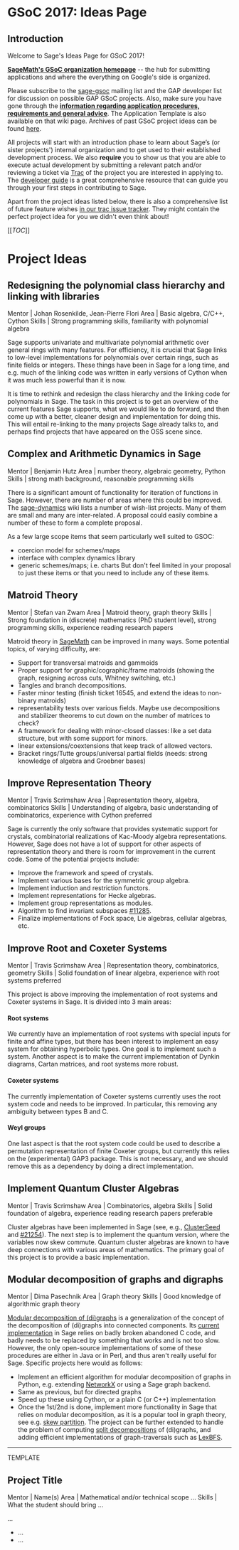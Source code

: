 

# GSoC 2017: Ideas Page


## Introduction

Welcome to Sage's Ideas Page for GSoC 2017! 

**<a class="https" href="https://summerofcode.withgoogle.com/organizations/5790079692832768/">SageMath's GSoC organization homepage</a>** -- the hub for submitting applications and where the everything on Google's side is organized. 

Please subscribe to the <a class="https" href="https://groups.google.com/forum/#!forum/sage-gsoc">sage-gsoc</a> mailing list and the GAP developer list for discussion on possible GAP GSoC projects. Also, make sure you have gone through the **<a class="https" href="https://wiki.sagemath.org/GSoC/Students">information regarding application procedures, requirements and general advice</a>**. The Application Template is also available on that wiki page. Archives of past GSoC project ideas can be found <a class="https" href="https://wiki.sagemath.org/GSoC">here</a>. 

All projects will start with an introduction phase to learn about Sage’s (or sister projects') internal organization and to get used to their established development process. We also **require** you to show us that you are able to execute actual development by submitting a relevant patch and/or reviewing a ticket via <a class="https" href="https://trac.sagemath.org/">Trac</a> of the project you are interested in applying to. The <a class="http" href="http://doc.sagemath.org/html/en/developer/index.html">developer guide</a> is a great comprehensive resource that can guide you through your first steps in contributing to Sage. 

Apart from the project ideas listed below, there is also a comprehensive list of future feature wishes <a class="http" href="http://trac.sagemath.org/query?status=needs_info&amp;status=needs_work&amp;status=new&amp;milestone=sage-wishlist&amp;or&amp;milestone=sage-feature&amp;col=id&amp;col=summary&amp;col=status&amp;col=type&amp;col=priority&amp;col=component&amp;order=priority">in our trac issue tracker</a>. They might contain the perfect project idea for you we didn't even think about! 

[[_TOC_]] 


# Project Ideas


## Redesigning the polynomial class hierarchy and linking with libraries
 Mentor      |  Johan Rosenkilde, Jean-Pierre Flori 
 Area        |  Basic algebra, C/C++, Cython 
 Skills      |  Strong programming skills, familiarity with polynomial algebra 

Sage supports univariate and multivariate polynomial arithmetic over general rings with many features. For efficiency, it is crucial that Sage links to low-level implementations for polynomials over certain rings, such as finite fields or integers. These things have been in Sage for a long time, and e.g. much of the linking code was written in early versions of Cython when it was much less powerful than it is now. 

It is time to rethink and redesign the class hierarchy and the linking code for polynomials in Sage. The task in this project is to get an overview of the current features Sage supports, what we would like to do forward, and then come up with a better, cleaner design and implementation for doing this. This will entail re-linking to the many projects Sage already talks to, and perhaps find projects that have appeared on the OSS scene since. 


## Complex and Arithmetic Dynamics in Sage
 Mentor      |  Benjamin Hutz 
 Area        |  number theory, algebraic geometry, Python 
 Skills      |  strong math background, reasonable programming skills 

There is a significant amount of functionality for iteration of functions in Sage. However, there are number of areas where this could be improved. The <a class="https" href="https://wiki.sagemath.org/dynamics/ArithmeticAndComplex">sage-dynamics</a> wiki lists a number of wish-list projects. Many of them are small and many are inter-related. A proposal could easily combine a number of these to form a complete proposal. 

As a few large scope items that seem particularly well suited to GSOC: 

* coercion model for schemes/maps 
* interface with complex dynamics library 
* generic schemes/maps; i.e. charts 
But don't feel limited in your proposal to just these items or that you need to include any of these items. 


## Matroid Theory
 Mentor      |  Stefan van Zwam 
 Area        |  Matroid theory, graph theory 
 Skills      |  Strong foundation in (discrete) mathematics (PhD student level), strong programming skills, experience reading research papers 

Matroid theory in <a href="/SageMath">SageMath</a> can be improved in many ways. Some potential topics, of varying difficulty, are: 

* Support for transversal matroids and gammoids 
* Proper support for graphic/cographic/frame matroids (showing the graph, resigning across cuts, Whitney switching, etc.) 
* Tangles and branch decompositions. 
* Faster minor testing (finish ticket 16545, and extend the ideas to non-binary matroids) 
* representability tests over various fields. Maybe use decompositions and stabilizer theorems to cut down on the number of matrices to check? 
* A framework for dealing with minor-closed classes: like a set data structure, but with some support for minors. 
* linear extensions/coextensions that keep track of allowed vectors. 
* Bracket rings/Tutte groups/universal partial fields (needs: strong knowledge of algebra and Groebner bases) 

## Improve Representation Theory
 Mentor      |  Travis Scrimshaw 
 Area        |  Representation theory, algebra, combinatorics 
 Skills      |  Understanding of algebra, basic understanding of combinatorics, experience with Cython preferred 

Sage is currently the only software that provides systematic support for crystals, combinatorial realizations of Kac-Moody algebra representations. However, Sage does not have a lot of support for other aspects of representation theory and there is room for improvement in the current code. Some of the potential projects include: 

* Improve the framework and speed of crystals. 
* Implement various bases for the symmetric group algebra. 
* Implement induction and restriction functors. 
* Implement representations for Hecke algebras. 
* Implement group representations as modules. 
* Algorithm to find invariant subspaces <a class="https" href="https://trac.sagemath.org/ticket/11285">#11285</a>. 
* Finalize implementations of Fock space, Lie algebras, cellular algebras, etc. 

## Improve Root and Coxeter Systems
 Mentor      |  Travis Scrimshaw 
 Area        |  Representation theory, combinatorics, geometry 
 Skills      |  Solid foundation of linear algebra, experience with root systems preferred 

This project is above improving the implementation of root systems and Coxeter systems in Sage. It is divided into 3 main areas: 


#### Root systems

We currently have an implementation of root systems with special inputs for finite and affine types, but there has been interest to implement an easy system for obtaining hyperbolic types. One goal is to implement such a system. Another aspect is to make the current implementation of Dynkin diagrams, Cartan matrices, and root systems more robust. 


#### Coxeter systems

The currently implementation of Coxeter systems currently uses the root system code and needs to be improved. In particular, this removing any ambiguity between types B and C. 


#### Weyl groups

One last aspect is that the root system code could be used to describe a permutation representation of finite Coxeter groups, but currently this relies on the (experimental) GAP3 package. This is not necessary, and we should remove this as a dependency by doing a direct implementation. 


## Implement Quantum Cluster Algebras
 Mentor      |  Travis Scrimshaw 
 Area        |  Combinatorics, algebra 
 Skills      |  Solid foundation of algebra, experience reading research papers preferable 

Cluster algebras have been implemented in Sage (see, e.g., <a class="http" href="http://doc.sagemath.org/html/en/reference/combinat/sage/combinat/cluster_algebra_quiver/cluster_seed.html">ClusterSeed</a> and <a class="https" href="https://trac.sagemath.org/ticket/21254">#21254</a>). The next step is to implement the quantum version, where the variables now skew commute. Quantum cluster algebras are known to have deep connections with various areas of mathematics. The primary goal of this project is to provide a basic implementation. 


## Modular decomposition of graphs and digraphs
 Mentor      |  Dima Pasechnik 
 Area        |  Graph theory 
 Skills      |  Good knowledge of algorithmic graph theory

<a class="https" href="https://en.wikipedia.org/wiki/Modular_decomposition">Modular decomposition of (di)graphs</a> is a generalization of the concept of the decomposition of (di)graphs into connected components. Its <a class="https" href="https://trac.sagemath.org/ticket/22110">current implementation</a> in Sage relies on badly  broken abandoned C code, and badly needs to be replaced by something that works and is not too slow. However, the only open-source implementations of some of these procedures are either in Java or in Perl, and thus aren't really useful for Sage. Specific projects here would as follows: 

   * Implement an efficient algorithm for modular decomposition of graphs in Python, e.g. extending <a class="https" href="https://networkx.github.io/">NetworkX</a> or using a Sage graph backend. 
   * Same as previous, but for directed graphs 
   * Speed up these using Cython, or a plain C (or C++) implementation 
   * Once the 1st/2nd is done, implement more functionality in Sage that relies on modular decomposition, as it is a popular tool in graph theory, see e.g. <a class="https" href="https://en.wikipedia.org/wiki/Skew_partition">skew partition</a>. 
The project can be further extended to handle the problem of computing <a class="https" href="https://en.wikipedia.org/wiki/Split_(graph_theory)">split decompositions</a> of (di)graphs, and adding efficient implementations of graph-traversals such as <a class="https" href="https://en.wikipedia.org/wiki/Lexicographic_breadth-first_search">LexBFS</a>. 

--- 

TEMPLATE 


## Project Title
 Mentor      |  Name(s) 
 Area        |  Mathematical and/or technical scope ... 
 Skills      |  What the student should bring ... 

... 

   * ... 
   * ... 